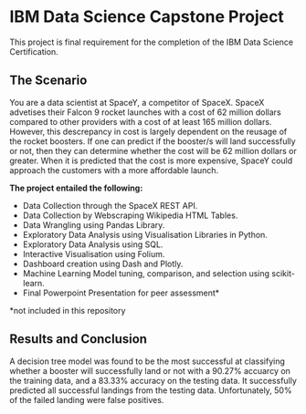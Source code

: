 # IBM Data Science Capstone Project
This project is final requirement for the completion of the IBM Data Science Certification. 
## The Scenario
You are a data scientist at SpaceY, a competitor of SpaceX. SpaceX advetises their Falcon 9 rocket launches with a cost of 62 million dollars compared to other providers with a cost of at least 165 million dollars. However, this descrepancy in cost is largely dependent on the reusage of the rocket boosters. If one can predict if the booster/s will land successfully or not, then they can determine whether the cost will be 62 million dollars or greater. When it is predicted that the cost is more expensive, SpaceY could approach the customers with a more affordable launch.

**The project entailed the following:**
- Data Collection through the SpaceX REST API.
- Data Collection by Webscraping Wikipedia HTML Tables.
- Data Wrangling using Pandas Library.
- Exploratory Data Analysis using Visualisation Libraries in Python.
- Exploratory Data Analysis using SQL.
- Interactive Visualisation using Folium.
- Dashboard creation using Dash and Plotly.
- Machine Learning Model tuning, comparison, and selection using scikit-learn.
- Final Powerpoint Presentation for peer assessment*

*not included in this repository

## Results and Conclusion
A decision tree model was found to be the most successful at classifying whether a booster will successfully land or not with a 90.27% accuarcy on the training data, and a 83.33% accuracy on the testing data. It successfully predicted all successful landings from the testing data. Unfortunately, 50% of the failed landing were false positives.

